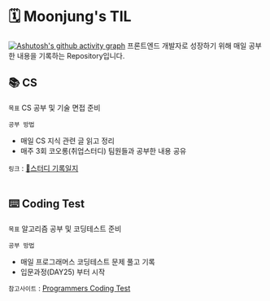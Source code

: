 # 🗓 Moonjung's TIL
[![Ashutosh's github activity graph](https://activity-graph.herokuapp.com/graph?username=gamangee&theme=nord)](https://github.com/gamangee/github-readme-activity-graph)
프론트엔드 개발자로 성장하기 위해 매일 공부한 내용을 기록하는 Repository입니다.

## 📚 CS 
`목표`
CS 공부 및 기술 면접 준비

`공부 방법`
- 매일 CS 지식 관련 글 읽고 정리
- 매주 3회 코오롱(취업스터디) 팀원들과 공부한 내용 공유

`링크` : [📑스터디 기록일지](https://heliotrope-clavicle-ac1.notion.site/da64c76e160d417dae275d1bf5e29246)
<br><br>
## ⌨️ Coding Test
`목표`
알고리즘 공부 및 코딩테스트 준비

`공부 방법`
- 매일 프로그래머스 코딩테스트 문제 풀고 기록
- 입문과정(DAY25) 부터 시작

`참고사이트` : [Programmers Coding Test](https://school.programmers.co.kr/learn/challenges/beginner?order=acceptance_desc)



